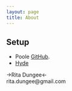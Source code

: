 ```yaml
---
layout: page
title: About
---
```


## Setup

* Poole [GitHub](https://github.com/poole).
* [Hyde](http://hyde.getpoole.com) 

<p class="message">
->Rita Dungee<-
<br>rita.dungee@gmail.com

</p>
